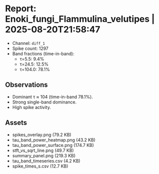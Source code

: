 # Report: Enoki_fungi_Flammulina_velutipes | 2025-08-20T21:58:47

- Channel: `diff_1`
- Spike count: 1297
- Band fractions (time-in-band):
  - τ=5.5: 9.4%
  - τ=24.5: 12.5%
  - τ=104.0: 78.1%

## Observations
- Dominant τ ≈ 104 (time-in-band 78.1%).
- Strong single-band dominance.
- High spike activity.

## Assets
- spikes_overlay.png (79.2 KB)
- tau_band_power_heatmap.png (43.2 KB)
- tau_band_power_surface.png (174.7 KB)
- stft_vs_sqrt_line.png (49.7 KB)
- summary_panel.png (219.3 KB)
- tau_band_timeseries.csv (4.2 KB)
- spike_times_s.csv (12.7 KB)
